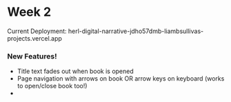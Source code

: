 # Week 2

Current Deployment: herl-digital-narrative-jdho57dmb-liambsullivas-projects.vercel.app

### New Features!

- Title text fades out when book is opened
- Page navigation with arrows on book OR arrow keys on keyboard (works to open/close book too!)
- 